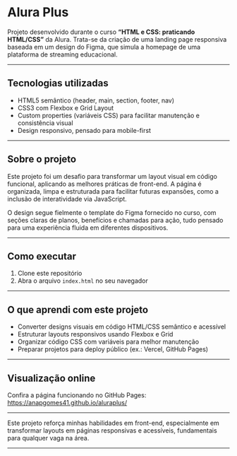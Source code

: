 # Alura Plus

Projeto desenvolvido durante o curso **“HTML e CSS: praticando HTML/CSS”** da Alura. Trata-se da criação de uma landing page responsiva baseada em um design do Figma, que simula a homepage de uma plataforma de streaming educacional.

---

## Tecnologias utilizadas

* HTML5 semântico (header, main, section, footer, nav)
* CSS3 com Flexbox e Grid Layout
* Custom properties (variáveis CSS) para facilitar manutenção e consistência visual
* Design responsivo, pensado para mobile-first

---

## Sobre o projeto

Este projeto foi um desafio para transformar um layout visual em código funcional, aplicando as melhores práticas de front-end. A página é organizada, limpa e estruturada para facilitar futuras expansões, como a inclusão de interatividade via JavaScript.

O design segue fielmente o template do Figma fornecido no curso, com seções claras de planos, benefícios e chamadas para ação, tudo pensado para uma experiência fluida em diferentes dispositivos.

---

## Como executar

1. Clone este repositório
2. Abra o arquivo `index.html` no seu navegador

---

## O que aprendi com este projeto

* Converter designs visuais em código HTML/CSS semântico e acessível
* Estruturar layouts responsivos usando Flexbox e Grid
* Organizar código CSS com variáveis para melhor manutenção
* Preparar projetos para deploy público (ex.: Vercel, GitHub Pages)

---

## Visualização online

Confira a página funcionando no GitHub Pages:
https://anapgomes41.github.io/aluraplus/

---

Este projeto reforça minhas habilidades em front-end, especialmente em transformar layouts em páginas responsivas e acessíveis, fundamentais para qualquer vaga na área.

---
